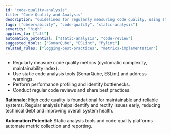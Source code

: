 ```yaml
---
id: "code-quality-analysis"
title: "Code Quality and Analysis"
description: "Guidelines for regularly measuring code quality, using static analysis tools, and identifying performance bottlenecks."
tags: ["observability", "code-quality", "static-analysis"]
severity: "high"
applies_to: ["all"]
automation_potential: ["static-analysis", "code-review"]
suggested_tools: ["SonarQube", "ESLint", "Pylint"]
related_rules: ["logging-best-practices", "metrics-implementation"]
---
```


- Regularly measure code quality metrics (cyclomatic complexity, maintainability index).
- Use static code analysis tools (SonarQube, ESLint) and address warnings.
- Perform performance profiling and identify bottlenecks.
- Conduct regular code reviews and share best practices.

**Rationale:** High code quality is foundational for maintainable and reliable systems. Regular analysis helps identify and rectify issues early, reducing technical debt and improving overall system health.

**Automation Potential:** Static analysis tools and code quality platforms automate metric collection and reporting.
